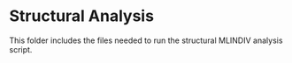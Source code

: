 # Structural Analysis
This folder includes the files needed to run the structural MLINDIV analysis script.
